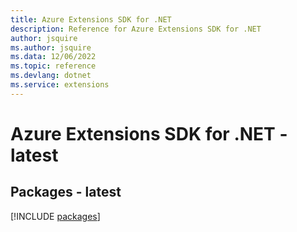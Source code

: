 ```yaml
---
title: Azure Extensions SDK for .NET
description: Reference for Azure Extensions SDK for .NET
author: jsquire
ms.author: jsquire
ms.data: 12/06/2022
ms.topic: reference
ms.devlang: dotnet
ms.service: extensions
---
```

# Azure Extensions SDK for .NET - latest
## Packages - latest
[!INCLUDE [packages](extensions-index.md)]